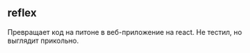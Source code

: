 reflex
----------------------------

Превращает код на питоне в веб-приложение на react. Не тестил, но выглядит прикольно.

